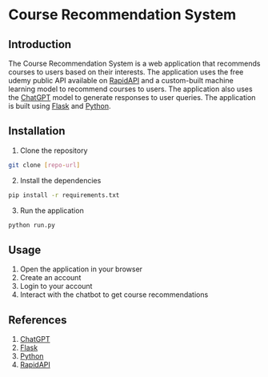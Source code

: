 # Course Recommendation System

## Introduction
The Course Recommendation System is a web application that recommends courses to users based on their interests. The application uses the free udemy public API available on [RapidAPI](https://rapidapi.com/) and a custom-built machine learning model to recommend courses to users. The application also uses the [ChatGPT](https://openai.com/blog/chatgpt/) model to generate responses to user queries. The application is built using [Flask](https://flask.palletsprojects.com/en/2.0.x/) and [Python](https://www.python.org/).

## Installation
1. Clone the repository
```bash
git clone [repo-url]
```

2. Install the dependencies
```bash
pip install -r requirements.txt
```

3. Run the application
```bash
python run.py
```

## Usage
1. Open the application in your browser
2. Create an account
3. Login to your account
4. Interact with the chatbot to get course recommendations

## References
1. [ChatGPT](https://openai.com/blog/chatgpt/)
2. [Flask](https://flask.palletsprojects.com/en/2.0.x/)
3. [Python](https://www.python.org/)
4. [RapidAPI](https://rapidapi.com/)